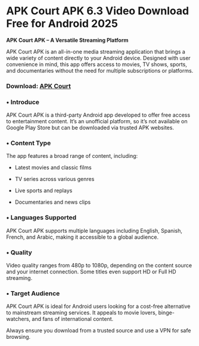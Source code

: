 ﻿#  APK Court APK 6.3 Video Download Free for Android 2025
**APK Court APK – A Versatile Streaming Platform**

APK Court APK is an all-in-one media streaming application that brings a wide variety of content directly to your Android device. Designed with user convenience in mind, this app offers access to movies, TV shows, sports, and documentaries without the need for multiple subscriptions or platforms.
### Download: [APK Court](https://byvn.net/vvVI)
### • Introduce

APK Court APK is a third-party Android app developed to offer free access to entertainment content. It’s an unofficial platform, so it’s not available on Google Play Store but can be downloaded via trusted APK websites.

### • Content Type

The app features a broad range of content, including:

-   Latest movies and classic films
    
-   TV series across various genres
    
-   Live sports and replays
    
-   Documentaries and news clips
    

### • Languages Supported

APK Court APK supports multiple languages including English, Spanish, French, and Arabic, making it accessible to a global audience.

### • Quality

Video quality ranges from 480p to 1080p, depending on the content source and your internet connection. Some titles even support HD or Full HD streaming.

### • Target Audience

APK Court APK is ideal for Android users looking for a cost-free alternative to mainstream streaming services. It appeals to movie lovers, binge-watchers, and fans of international content.

Always ensure you download from a trusted source and use a VPN for safe browsing.
